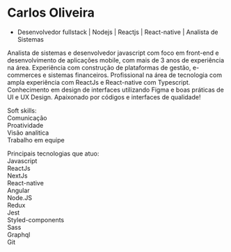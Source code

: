 # Carlos Oliveira

 - Desenvolvedor fullstack | Nodejs | Reactjs | React-native | Analista de Sistemas
   
Analista de sistemas e desenvolvedor javascript com foco em front-end e desenvolvimento de aplicações mobile, com mais de 3 anos de experiência na área.
Experiência com construção de plataformas de gestão, e-commerces e sistemas financeiros.
Profissional na área de tecnologia com ampla experiência com ReactJs e React-native com Typescript.
Conhecimento em design de interfaces utilizando Figma e boas práticas de UI e UX Design.
Apaixonado por códigos e interfaces de qualidade!

Soft skills:<br>
Comunicação<br>
Proatividade<br>
Visão analitica <br>
Trabalho em equipe<br>

Principais tecnologias que atuo:<br>
Javascript<br>
ReactJs<br>
NextJs<br>
React-native<br>
Angular<br>
Node.JS<br>
Redux<br>
Jest<br>
Styled-components<br>
Sass<br>
Graphql<br>
Git<br>
